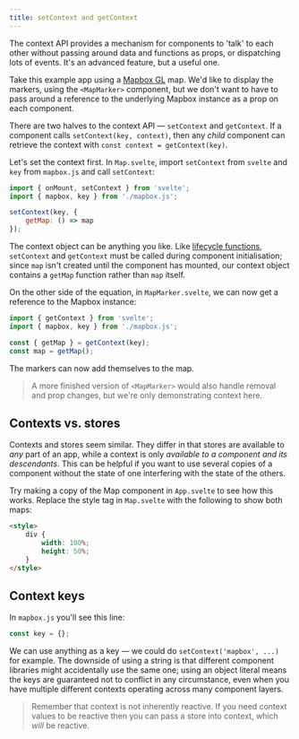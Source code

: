 ```yaml
---
title: setContext and getContext
---
```


The context API provides a mechanism for components to 'talk' to each other without passing around data and functions as props, or dispatching lots of events. It's an advanced feature, but a useful one.

Take this example app using a [Mapbox GL](https://docs.mapbox.com/mapbox-gl-js/overview/) map. We'd like to display the markers, using the `<MapMarker>` component, but we don't want to have to pass around a reference to the underlying Mapbox instance as a prop on each component.

There are two halves to the context API — `setContext` and `getContext`. If a component calls `setContext(key, context)`, then any *child* component can retrieve the context with `const context = getContext(key)`.

Let's set the context first. In `Map.svelte`, import `setContext` from `svelte` and `key` from `mapbox.js` and call `setContext`:

```js
import { onMount, setContext } from 'svelte';
import { mapbox, key } from './mapbox.js';

setContext(key, {
	getMap: () => map
});
```

The context object can be anything you like. Like [lifecycle functions](tutorial/onmount), `setContext` and `getContext` must be called during component initialisation; since `map` isn't created until the component has mounted, our context object contains a `getMap` function rather than `map` itself.

On the other side of the equation, in `MapMarker.svelte`, we can now get a reference to the Mapbox instance:

```js
import { getContext } from 'svelte';
import { mapbox, key } from './mapbox.js';

const { getMap } = getContext(key);
const map = getMap();
```

The markers can now add themselves to the map.

> A more finished version of `<MapMarker>` would also handle removal and prop changes, but we're only demonstrating context here.

## Contexts vs. stores

Contexts and stores seem similar. They differ in that stores are available to *any* part of an app, while a context is only *available to a component and its descendants*. This can be helpful if you want to use several copies of a component without the state of one interfering with the state of the others. 

Try making a copy of the Map component in `App.svelte` to see how this works. Replace the style tag in `Map.svelte` with the following to show both maps:

```html
<style>
	div {
		width: 100%;
		height: 50%;
	}
</style>
```

## Context keys

In `mapbox.js` you'll see this line:

```js
const key = {};
```

We can use anything as a key — we could do `setContext('mapbox', ...)` for example. The downside of using a string is that different component libraries might accidentally use the same one; using an object literal means the keys are guaranteed not to conflict in any circumstance, even when you have multiple different contexts operating across many component layers.

> Remember that context is not inherently reactive. If you need context values to be reactive then you can pass a store into context, which *will* be reactive.
